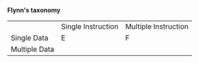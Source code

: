 **Flynn's taxonomy**

| | | |
|-|-|-|
||Single Instruction|Multiple Instruction|
|Single Data|E|F|
|Multiple Data|||